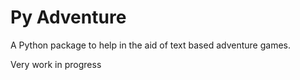 # Py Adventure


A Python package to help in the aid of text based adventure games.

Very work in progress
